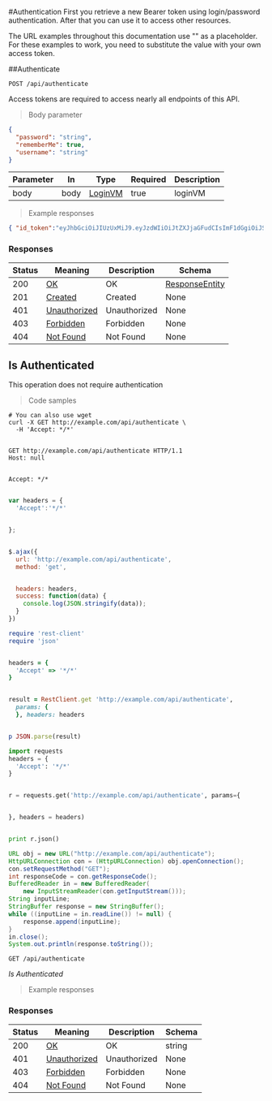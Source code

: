 
#Authentication
First you retrieve a new Bearer token using login/password authentication. After that you can use it to access other resources.

The URL examples throughout this documentation use "<token>" as a placeholder. For these examples to work, you need to substitute the value with your own access token.

##Authenticate

`POST /api/authenticate`

Access tokens are required to access nearly all endpoints of this API.



> Body parameter


```json
{
  "password": "string",
  "rememberMe": true,
  "username": "string"
}
```


<!-- <h3 id="authorizeUsingPOST-parameters">Parameters</h3> -->


|Parameter|In|Type|Required|Description|
|---|---|---|---|---|
|body|body|[LoginVM](#schemaloginvm)|true|loginVM|


> Example responses

```json
{ "id_token":"eyJhbGciOiJIUzUxMiJ9.eyJzdWIiOiJtZXJjaGFudCIsImF1dGgiOiJST0xFX01FUkNIQU5UX0FETUlOIiwiYXNzb2NpYXRlIjoiMjEwMiIsInVzZXJfaW2iOiIzNTQ0IiwiZXhwIjoxNTE2MTM5MDI3fQ.P5mwh63sMSYw8JXxf7KIwJZbvmI-j8SHIsZE4ACY670dxYsfpWxYUJYJNDHJBkTFaXEIC9a7ayXcbvPW9va3fw" }
```


<h3 id="authorizeUsingPOST-responses">Responses</h3>


|Status|Meaning|Description|Schema|
|---|---|---|---|
|200|[OK](https://tools.ietf.org/html/rfc7231#section-6.3.1)|OK|[ResponseEntity](#schemaresponseentity)|
|201|[Created](https://tools.ietf.org/html/rfc7231#section-6.3.2)|Created|None|
|401|[Unauthorized](https://tools.ietf.org/html/rfc7235#section-3.1)|Unauthorized|None|
|403|[Forbidden](https://tools.ietf.org/html/rfc7231#section-6.5.3)|Forbidden|None|
|404|[Not Found](https://tools.ietf.org/html/rfc7231#section-6.5.4)|Not Found|None|


## Is Authenticated
<aside class="success">
This operation does not require authentication
</aside>

> Code samples


```shell
# You can also use wget
curl -X GET http://example.com/api/authenticate \
  -H 'Accept: */*'


```


```http
GET http://example.com/api/authenticate HTTP/1.1
Host: null


Accept: */*


```


```javascript
var headers = {
  'Accept':'*/*'


};


$.ajax({
  url: 'http://example.com/api/authenticate',
  method: 'get',


  headers: headers,
  success: function(data) {
    console.log(JSON.stringify(data));
  }
})


```



```ruby
require 'rest-client'
require 'json'


headers = {
  'Accept' => '*/*'
}


result = RestClient.get 'http://example.com/api/authenticate',
  params: {
  }, headers: headers


p JSON.parse(result)


```


```python
import requests
headers = {
  'Accept': '*/*'
}


r = requests.get('http://example.com/api/authenticate', params={


}, headers = headers)


print r.json()


```


```java
URL obj = new URL("http://example.com/api/authenticate");
HttpURLConnection con = (HttpURLConnection) obj.openConnection();
con.setRequestMethod("GET");
int responseCode = con.getResponseCode();
BufferedReader in = new BufferedReader(
    new InputStreamReader(con.getInputStream()));
String inputLine;
StringBuffer response = new StringBuffer();
while ((inputLine = in.readLine()) != null) {
    response.append(inputLine);
}
in.close();
System.out.println(response.toString());


```


`GET /api/authenticate`


*Is Authenticated*


> Example responses


<h3 id="isAuthenticatedUsingGET-responses">Responses</h3>

|Status|Meaning|Description|Schema|
|---|---|---|---|
|200|[OK](https://tools.ietf.org/html/rfc7231#section-6.3.1)|OK|string|
|401|[Unauthorized](https://tools.ietf.org/html/rfc7235#section-3.1)|Unauthorized|None|
|403|[Forbidden](https://tools.ietf.org/html/rfc7231#section-6.5.3)|Forbidden|None|
|404|[Not Found](https://tools.ietf.org/html/rfc7231#section-6.5.4)|Not Found|None|

